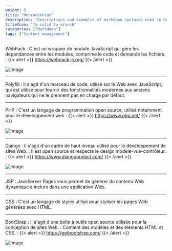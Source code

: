 ```yaml
---
weight: 5
title: "Herramientas"
description: "Descriptions and examples of markdown syntaxes used in Hugo."
titleIcon: "fa-solid fa-wrench"
categories: ["Markdown"]
tags: ["Content management"]
---
```


WebPack
: C'est un wrapper de module JavaScript qui gère les dépendances entre les modules, comprime le code et demande les fichiers.
: {{< alert  >}}
https://webpack.js.org/
{{< /alert  >}}

![Image](/img/webpack.png)

***

Polyfill
: Il s'agit d'un morceau de code, utilisé sur le Web avec JavaScript, qui est utilisé pour fournir des fonctionnalités modernes aux anciens navigateurs qui ne le prennent pas en charge par défaut.

***

PHP
: C'est un langage de programmation open source, utilisé notamment pour le développement web
: {{< alert  >}}
https://www.php.net/
{{< /alert  >}}

![Image](/img/php.png)

***

Django
: Il s'agit d'un cadre de haut niveau utilisé pour le développement de sites Web.
: Il est open source et respecte le design modèle-vue-contrôleur.
: {{< alert  >}}
https://www.djangoproject.com/
{{< /alert  >}}

![Image](/img/django.png)

***

JSP
: JavaServer Pages vous permet de générer du contenu Web dynamique à inclure dans une application Web.

***

CSS
: C'est un langage de styles utilisé pour styliser les pages Web générées avec HTML.

***

BootStrap
: Il s'agit d'une boîte à outils open source utilisée pour la conception de sites Web.
: Contient des modèles et des éléments HTML et CSS.
: {{< alert  >}}
https://getbootstrap.com/
{{< /alert  >}}

![Image](/img/bootstrap.png)